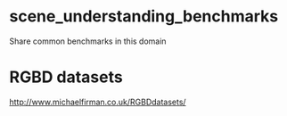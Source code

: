 # scene_understanding_benchmarks
Share common benchmarks in this domain 

# RGBD datasets
http://www.michaelfirman.co.uk/RGBDdatasets/


